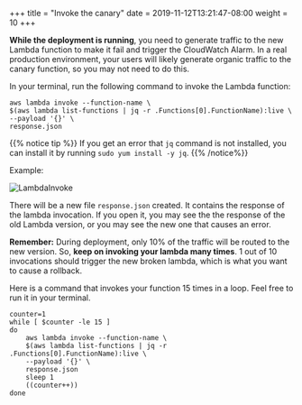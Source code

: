 +++
title = "Invoke the canary"
date = 2019-11-12T13:21:47-08:00
weight = 10
+++

**While the deployment is running**, you need to generate traffic to the new Lambda function to make it fail and trigger the CloudWatch Alarm. In a real production environment, your users will likely generate organic traffic to the canary function, so you may not need to do this.

In your terminal, run the following command to invoke the Lambda function:

```
aws lambda invoke --function-name \
$(aws lambda list-functions | jq -r .Functions[0].FunctionName):live \
--payload '{}' \
response.json
```

{{% notice tip %}}
If you get an error that `jq` command is not installed, you can install it by running `sudo yum install -y jq`.
{{% /notice%}}

Example: 

![LambdaInvoke](/images/screenshot-lambda-invoke.png)

There will be a new file `response.json` created. It contains the response of the lambda invocation. If you open it, you may see the the response of the old Lambda version, or you may see the new one that causes an error. 

**Remember:** During deployment, only 10% of the traffic will be routed to the new version. So, **keep on invoking your lambda many times**. 1 out of 10 invocations should trigger the new broken lambda, which is what you want to cause a rollback.

Here is a command that invokes your function 15 times in a loop. Feel free to run it in your terminal.

```
counter=1
while [ $counter -le 15 ]
do
    aws lambda invoke --function-name \
    $(aws lambda list-functions | jq -r .Functions[0].FunctionName):live \
    --payload '{}' \
    response.json
    sleep 1
    ((counter++))
done
```
